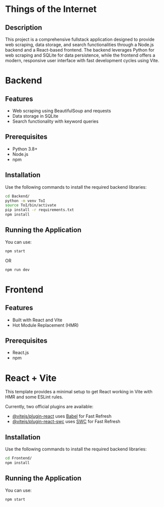 # Things of the Internet
## Description
This project is a comprehensive fullstack application designed to provide web scraping, data storage, and search functionalities through a Node.js backend and a React-based frontend. The backend leverages Python for web scraping and SQLite for data persistence, while the frontend offers a modern, responsive user interface with fast development cycles using Vite.
# Backend
## Features
- Web scraping using BeautifulSoup and requests
- Data storage in SQLite
- Search functionality with keyword queries
## Prerequisites
- Python 3.8+
- Node.js
- npm

## Installation
Use the following commands to install the required backend libraries:
```sh
cd Backend/
python -m venv ToI
source ToI/bin/activate
pip install -r requirements.txt
npm install
```

## Running the Application

You can use:
```sh
npm start
```

OR

```sh
npm run dev
```
# Frontend
## Features
- Built with React and Vite
- Hot Module Replacement (HMR)

## Prerequisites
- React.js
- npm
# React + Vite

This template provides a minimal setup to get React working in Vite with HMR and some ESLint rules.

Currently, two official plugins are available:

- [@vitejs/plugin-react](https://github.com/vitejs/vite-plugin-react/blob/main/packages/plugin-react/README.md) uses [Babel](https://babeljs.io/) for Fast Refresh
- [@vitejs/plugin-react-swc](https://github.com/vitejs/vite-plugin-react-swc) uses [SWC](https://swc.rs/) for Fast Refresh
## Installation
Use the following commands to install the required backend libraries:
```sh
cd Frontend/
npm install
```
## Running the Application
You can use:
```sh
npm start
```
